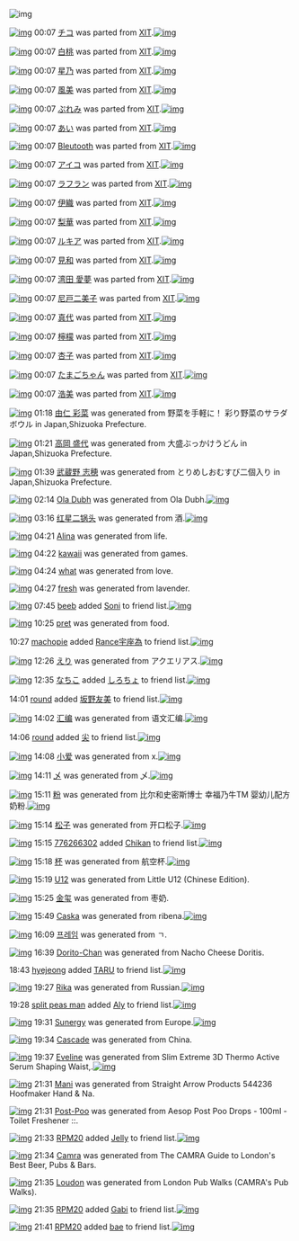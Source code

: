 ![img](http://gdrive-cdn.herokuapp.com/537b65a5bc09f0000721dda7/512px-barcode.png)

[![img](http://www.deviantsart.com/1vpo48m.png)](http://www.barcodekanojo.com/kanojo/1036483/%E3%83%81%E3%82%B3) 00:07 [チコ](http://www.barcodekanojo.com/kanojo/1036483/%E3%83%81%E3%82%B3) was parted from [XIT](http://www.barcodekanojo.com/kanojo/1036483/%E3%83%81%E3%82%B3).[![img](http://www.deviantsart.com/815jg6.jpeg)](http://www.barcodekanojo.com/user/209348/XIT) 

[![img](http://www.deviantsart.com/28jefgi.png)](http://www.barcodekanojo.com/kanojo/1201185/%E7%99%BD%E6%A1%83) 00:07 [白桃](http://www.barcodekanojo.com/kanojo/1201185/%E7%99%BD%E6%A1%83) was parted from [XIT](http://www.barcodekanojo.com/kanojo/1201185/%E7%99%BD%E6%A1%83).[![img](http://www.deviantsart.com/815jg6.jpeg)](http://www.barcodekanojo.com/user/209348/XIT) 

[![img](http://www.deviantsart.com/3b1qscm.png)](http://www.barcodekanojo.com/kanojo/2541776/%E6%98%9F%E4%B9%83) 00:07 [星乃](http://www.barcodekanojo.com/kanojo/2541776/%E6%98%9F%E4%B9%83) was parted from [XIT](http://www.barcodekanojo.com/kanojo/2541776/%E6%98%9F%E4%B9%83).[![img](http://www.deviantsart.com/815jg6.jpeg)](http://www.barcodekanojo.com/user/209348/XIT) 

[![img](http://www.deviantsart.com/3rkpevg.png)](http://www.barcodekanojo.com/kanojo/763409/%E9%A2%A8%E7%BE%8E) 00:07 [風美](http://www.barcodekanojo.com/kanojo/763409/%E9%A2%A8%E7%BE%8E) was parted from [XIT](http://www.barcodekanojo.com/kanojo/763409/%E9%A2%A8%E7%BE%8E).[![img](http://www.deviantsart.com/815jg6.jpeg)](http://www.barcodekanojo.com/user/209348/XIT) 

[![img](http://www.deviantsart.com/1d78ghh.png)](http://www.barcodekanojo.com/kanojo/1237854/%E3%81%B7%E3%82%8C%E3%81%BF) 00:07 [ぷれみ](http://www.barcodekanojo.com/kanojo/1237854/%E3%81%B7%E3%82%8C%E3%81%BF) was parted from [XIT](http://www.barcodekanojo.com/kanojo/1237854/%E3%81%B7%E3%82%8C%E3%81%BF).[![img](http://www.deviantsart.com/815jg6.jpeg)](http://www.barcodekanojo.com/user/209348/XIT) 

[![img](http://www.deviantsart.com/1spd1o7.png)](http://www.barcodekanojo.com/kanojo/432873/%E3%81%82%E3%81%84) 00:07 [あい](http://www.barcodekanojo.com/kanojo/432873/%E3%81%82%E3%81%84) was parted from [XIT](http://www.barcodekanojo.com/kanojo/432873/%E3%81%82%E3%81%84).[![img](http://www.deviantsart.com/815jg6.jpeg)](http://www.barcodekanojo.com/user/209348/XIT) 

[![img](http://www.deviantsart.com/3372ovh.png)](http://www.barcodekanojo.com/kanojo/968530/Bleutooth) 00:07 [Bleutooth](http://www.barcodekanojo.com/kanojo/968530/Bleutooth) was parted from [XIT](http://www.barcodekanojo.com/kanojo/968530/Bleutooth).[![img](http://www.deviantsart.com/815jg6.jpeg)](http://www.barcodekanojo.com/user/209348/XIT) 

[![img](http://www.deviantsart.com/2qegks8.png)](http://www.barcodekanojo.com/kanojo/1536707/%E3%82%A2%E3%82%A4%E3%82%B3) 00:07 [アイコ](http://www.barcodekanojo.com/kanojo/1536707/%E3%82%A2%E3%82%A4%E3%82%B3) was parted from [XIT](http://www.barcodekanojo.com/kanojo/1536707/%E3%82%A2%E3%82%A4%E3%82%B3).[![img](http://www.deviantsart.com/815jg6.jpeg)](http://www.barcodekanojo.com/user/209348/XIT) 

[![img](http://www.deviantsart.com/3h3e0u7.png)](http://www.barcodekanojo.com/kanojo/1720585/%E3%83%A9%E3%83%95%E3%83%A9%E3%83%B3) 00:07 [ラフラン](http://www.barcodekanojo.com/kanojo/1720585/%E3%83%A9%E3%83%95%E3%83%A9%E3%83%B3) was parted from [XIT](http://www.barcodekanojo.com/kanojo/1720585/%E3%83%A9%E3%83%95%E3%83%A9%E3%83%B3).[![img](http://www.deviantsart.com/815jg6.jpeg)](http://www.barcodekanojo.com/user/209348/XIT) 

[![img](http://www.deviantsart.com/qcjmca.png)](http://www.barcodekanojo.com/kanojo/1953216/%E4%BC%8A%E7%B9%94) 00:07 [伊織](http://www.barcodekanojo.com/kanojo/1953216/%E4%BC%8A%E7%B9%94) was parted from [XIT](http://www.barcodekanojo.com/kanojo/1953216/%E4%BC%8A%E7%B9%94).[![img](http://www.deviantsart.com/815jg6.jpeg)](http://www.barcodekanojo.com/user/209348/XIT) 

[![img](http://www.deviantsart.com/1ev12vd.png)](http://www.barcodekanojo.com/kanojo/2194910/%E6%A2%A8%E8%8F%AF) 00:07 [梨華](http://www.barcodekanojo.com/kanojo/2194910/%E6%A2%A8%E8%8F%AF) was parted from [XIT](http://www.barcodekanojo.com/kanojo/2194910/%E6%A2%A8%E8%8F%AF).[![img](http://www.deviantsart.com/815jg6.jpeg)](http://www.barcodekanojo.com/user/209348/XIT) 

[![img](http://www.deviantsart.com/1os4u14.png)](http://www.barcodekanojo.com/kanojo/1451661/%E3%83%AB%E3%82%AD%E3%82%A2) 00:07 [ルキア](http://www.barcodekanojo.com/kanojo/1451661/%E3%83%AB%E3%82%AD%E3%82%A2) was parted from [XIT](http://www.barcodekanojo.com/kanojo/1451661/%E3%83%AB%E3%82%AD%E3%82%A2).[![img](http://www.deviantsart.com/815jg6.jpeg)](http://www.barcodekanojo.com/user/209348/XIT) 

[![img](http://www.deviantsart.com/hl8dcm.png)](http://www.barcodekanojo.com/kanojo/1370500/%E8%A6%8B%E5%92%8C) 00:07 [見和](http://www.barcodekanojo.com/kanojo/1370500/%E8%A6%8B%E5%92%8C) was parted from [XIT](http://www.barcodekanojo.com/kanojo/1370500/%E8%A6%8B%E5%92%8C).[![img](http://www.deviantsart.com/815jg6.jpeg)](http://www.barcodekanojo.com/user/209348/XIT) 

[![img](http://www.deviantsart.com/1lvr8dv.png)](http://www.barcodekanojo.com/kanojo/1213760/%E6%B9%BE%E7%94%B0%20%E6%84%9B%E5%A4%A2) 00:07 [湾田 愛夢](http://www.barcodekanojo.com/kanojo/1213760/%E6%B9%BE%E7%94%B0%20%E6%84%9B%E5%A4%A2) was parted from [XIT](http://www.barcodekanojo.com/kanojo/1213760/%E6%B9%BE%E7%94%B0%20%E6%84%9B%E5%A4%A2).[![img](http://www.deviantsart.com/815jg6.jpeg)](http://www.barcodekanojo.com/user/209348/XIT) 

[![img](http://www.deviantsart.com/3hj1l8e.png)](http://www.barcodekanojo.com/kanojo/17872/%E5%B0%BC%E6%88%B8%E4%BA%8C%E7%BE%8E%E5%AD%90) 00:07 [尼戸二美子](http://www.barcodekanojo.com/kanojo/17872/%E5%B0%BC%E6%88%B8%E4%BA%8C%E7%BE%8E%E5%AD%90) was parted from [XIT](http://www.barcodekanojo.com/kanojo/17872/%E5%B0%BC%E6%88%B8%E4%BA%8C%E7%BE%8E%E5%AD%90).[![img](http://www.deviantsart.com/815jg6.jpeg)](http://www.barcodekanojo.com/user/209348/XIT) 

[![img](http://www.deviantsart.com/12ftn8d.png)](http://www.barcodekanojo.com/kanojo/2367444/%E7%9C%9F%E4%BB%A3) 00:07 [真代](http://www.barcodekanojo.com/kanojo/2367444/%E7%9C%9F%E4%BB%A3) was parted from [XIT](http://www.barcodekanojo.com/kanojo/2367444/%E7%9C%9F%E4%BB%A3).[![img](http://www.deviantsart.com/815jg6.jpeg)](http://www.barcodekanojo.com/user/209348/XIT) 

[![img](http://www.deviantsart.com/73iipk.png)](http://www.barcodekanojo.com/kanojo/2083854/%E6%AA%B8%E6%AA%AC) 00:07 [檸檬](http://www.barcodekanojo.com/kanojo/2083854/%E6%AA%B8%E6%AA%AC) was parted from [XIT](http://www.barcodekanojo.com/kanojo/2083854/%E6%AA%B8%E6%AA%AC).[![img](http://www.deviantsart.com/815jg6.jpeg)](http://www.barcodekanojo.com/user/209348/XIT) 

[![img](http://www.deviantsart.com/2m0qpqu.png)](http://www.barcodekanojo.com/kanojo/2500513/%E6%9D%8F%E5%AD%90) 00:07 [杏子](http://www.barcodekanojo.com/kanojo/2500513/%E6%9D%8F%E5%AD%90) was parted from [XIT](http://www.barcodekanojo.com/kanojo/2500513/%E6%9D%8F%E5%AD%90).[![img](http://www.deviantsart.com/815jg6.jpeg)](http://www.barcodekanojo.com/user/209348/XIT) 

[![img](http://www.deviantsart.com/14amah.png)](http://www.barcodekanojo.com/kanojo/1720173/%E3%81%9F%E3%81%BE%E3%81%94%E3%81%A1%E3%82%83%E3%82%93) 00:07 [たまごちゃん](http://www.barcodekanojo.com/kanojo/1720173/%E3%81%9F%E3%81%BE%E3%81%94%E3%81%A1%E3%82%83%E3%82%93) was parted from [XIT](http://www.barcodekanojo.com/kanojo/1720173/%E3%81%9F%E3%81%BE%E3%81%94%E3%81%A1%E3%82%83%E3%82%93).[![img](http://www.deviantsart.com/815jg6.jpeg)](http://www.barcodekanojo.com/user/209348/XIT) 

[![img](http://www.deviantsart.com/30ojnnl.png)](http://www.barcodekanojo.com/kanojo/764104/%E6%B5%A9%E7%BE%8E) 00:07 [浩美](http://www.barcodekanojo.com/kanojo/764104/%E6%B5%A9%E7%BE%8E) was parted from [XIT](http://www.barcodekanojo.com/kanojo/764104/%E6%B5%A9%E7%BE%8E).[![img](http://www.deviantsart.com/815jg6.jpeg)](http://www.barcodekanojo.com/user/209348/XIT) 

[![img](http://www.deviantsart.com/2vj871q.png)](http://www.barcodekanojo.com/kanojo/3193774/%E7%94%B1%E4%BB%81%20%E5%BD%A9%E8%8F%9C) 01:18 [由仁 彩菜](http://www.barcodekanojo.com/kanojo/3193774/%E7%94%B1%E4%BB%81%20%E5%BD%A9%E8%8F%9C) was generated from 野菜を手軽に！ 彩り野菜のサラダボウル in Japan,Shizuoka Prefecture.

[![img](http://www.deviantsart.com/3cj49e6.png)](http://www.barcodekanojo.com/kanojo/3193775/%E9%AB%98%E5%B2%A1%20%E7%9B%9B%E4%BB%A3) 01:21 [高岡 盛代](http://www.barcodekanojo.com/kanojo/3193775/%E9%AB%98%E5%B2%A1%20%E7%9B%9B%E4%BB%A3) was generated from 大盛ぶっかけうどん in Japan,Shizuoka Prefecture.

[![img](http://www.deviantsart.com/4c7ejp.png)](http://www.barcodekanojo.com/kanojo/3193776/%E6%AD%A6%E8%94%B5%E9%87%8E%20%E5%BF%97%E7%A9%82) 01:39 [武蔵野 志穂](http://www.barcodekanojo.com/kanojo/3193776/%E6%AD%A6%E8%94%B5%E9%87%8E%20%E5%BF%97%E7%A9%82) was generated from とりめしおむすび二個入り in Japan,Shizuoka Prefecture.

[![img](http://www.deviantsart.com/28jjq53.png)](http://www.barcodekanojo.com/kanojo/3193777/Ola%20Dubh) 02:14 [Ola Dubh](http://www.barcodekanojo.com/kanojo/3193777/Ola%20Dubh) was generated from Ola Dubh.[![img](http://www.deviantsart.com/1f9u3cq.jpeg)](http://www.barcodekanojo.com/product_images/barcode/6019705/1427562789/Ola%20Dubh.jpg) 

[![img](http://www.deviantsart.com/ulhnt2.png)](http://www.barcodekanojo.com/kanojo/3193778/%E7%BA%A2%E6%98%9F%E4%BA%8C%E9%94%85%E5%A4%B4) 03:16 [红星二锅头](http://www.barcodekanojo.com/kanojo/3193778/%E7%BA%A2%E6%98%9F%E4%BA%8C%E9%94%85%E5%A4%B4) was generated from 酒.[![img](http://www.deviantsart.com/7na2la.jpeg)](http://www.barcodekanojo.com/product_images/barcode/1925308/1299257226/%E7%B4%85%E6%98%9F%E4%BA%8C%E9%94%85%E5%A4%B4%E6%B4%92.jpg) 

[![img](http://www.deviantsart.com/1mbpc28.png)](http://www.barcodekanojo.com/kanojo/3193779/Alina) 04:21 [Alina](http://www.barcodekanojo.com/kanojo/3193779/Alina) was generated from life.

[![img](http://www.deviantsart.com/3p4qgk3.png)](http://www.barcodekanojo.com/kanojo/3193780/kawaii) 04:22 [kawaii](http://www.barcodekanojo.com/kanojo/3193780/kawaii) was generated from games.

[![img](http://www.deviantsart.com/3bbi2tf.png)](http://www.barcodekanojo.com/kanojo/3193781/what) 04:24 [what](http://www.barcodekanojo.com/kanojo/3193781/what) was generated from love.

[![img](http://www.deviantsart.com/1fesobo.png)](http://www.barcodekanojo.com/kanojo/3193782/fresh) 04:27 [fresh](http://www.barcodekanojo.com/kanojo/3193782/fresh) was generated from lavender.

[![img](http://www.deviantsart.com/1d84a6f.jpeg)](http://www.barcodekanojo.com/user/495412/beeb) 07:45 [beeb](http://www.barcodekanojo.com/user/495412/beeb) added [Soni](http://www.barcodekanojo.com/kanojo/3193059/Soni) to friend list.[![img](http://www.deviantsart.com/11c527v.png)](http://www.barcodekanojo.com/kanojo/3193059/Soni) 

[![img](http://www.deviantsart.com/1ejou1a.png)](http://www.barcodekanojo.com/kanojo/3193783/pret) 10:25 [pret](http://www.barcodekanojo.com/kanojo/3193783/pret) was generated from food.

10:27 [machopie](http://www.barcodekanojo.com/user/500743/machopie) added [Rance宇座為](http://www.barcodekanojo.com/kanojo/2571007/Rance%E5%AE%87%E5%BA%A7%E7%82%BA) to friend list.[![img](http://www.deviantsart.com/2vk2co8.png)](http://www.barcodekanojo.com/kanojo/2571007/Rance%E5%AE%87%E5%BA%A7%E7%82%BA) 

[![img](http://www.deviantsart.com/3m5cho6.png)](http://www.barcodekanojo.com/kanojo/3193784/%E3%81%88%E3%82%8A) 12:26 [えり](http://www.barcodekanojo.com/kanojo/3193784/%E3%81%88%E3%82%8A) was generated from アクエリアス.[![img](http://www.deviantsart.com/q22mps.jpeg)](http://www.barcodekanojo.com/product_images/barcode/2045315/1300603768/%E3%82%A2%E3%82%AF%E3%82%A8%E3%83%AA%E3%82%A2%E3%82%B9500ml.jpg) 

[![img](http://www.deviantsart.com/1lb4fit.jpeg)](http://www.barcodekanojo.com/user/314581/%E3%81%AA%E3%81%A1%E3%81%93) 12:35 [なちこ](http://www.barcodekanojo.com/user/314581/%E3%81%AA%E3%81%A1%E3%81%93) added [しろちょ](http://www.barcodekanojo.com/kanojo/3169874/%E3%81%97%E3%82%8D%E3%81%A1%E3%82%87) to friend list.[![img](http://www.deviantsart.com/1bl9q02.png)](http://www.barcodekanojo.com/kanojo/3169874/%E3%81%97%E3%82%8D%E3%81%A1%E3%82%87) 

14:01 [round](http://www.barcodekanojo.com/user/500749/round) added [坂野友美](http://www.barcodekanojo.com/kanojo/2389436/%E5%9D%82%E9%87%8E%E5%8F%8B%E7%BE%8E) to friend list.[![img](http://www.deviantsart.com/2e5dvqg.png)](http://www.barcodekanojo.com/kanojo/2389436/%E5%9D%82%E9%87%8E%E5%8F%8B%E7%BE%8E) 

[![img](http://www.deviantsart.com/3hu7k5t.png)](http://www.barcodekanojo.com/kanojo/3193785/%E6%B1%87%E7%BC%96) 14:02 [汇编](http://www.barcodekanojo.com/kanojo/3193785/%E6%B1%87%E7%BC%96) was generated from 语文汇编.[![img](http://www.deviantsart.com/19hk2b0.jpeg)](http://www.barcodekanojo.com/product_images/barcode/6019717/1427605357/%E8%AF%AD%E6%96%87%E6%B1%87%E7%BC%96.jpg) 

14:06 [round](http://www.barcodekanojo.com/user/500749/round) added [尖](http://www.barcodekanojo.com/kanojo/2462773/%E5%B0%96) to friend list.[![img](http://www.deviantsart.com/g8e1mh.png)](http://www.barcodekanojo.com/kanojo/2462773/%E5%B0%96) 

[![img](http://www.deviantsart.com/smmk9b.png)](http://www.barcodekanojo.com/kanojo/3193786/%E5%B0%8F%E7%88%B1) 14:08 [小爱](http://www.barcodekanojo.com/kanojo/3193786/%E5%B0%8F%E7%88%B1) was generated from x.[![img](http://www.deviantsart.com/1gd2onm.jpeg)](http://www.barcodekanojo.com/product_images/barcode/6019719/1427605652/x.jpg) 

[![img](http://www.deviantsart.com/u2dkie.png)](http://www.barcodekanojo.com/kanojo/3193787/%E4%B9%84) 14:11 [乄](http://www.barcodekanojo.com/kanojo/3193787/%E4%B9%84) was generated from 乄.[![img](http://www.deviantsart.com/3do9tuu.jpeg)](http://www.barcodekanojo.com/product_images/barcode/6019720/1427605875/%E4%B9%84.jpg) 

[![img](http://www.deviantsart.com/a4vfc9.png)](http://www.barcodekanojo.com/kanojo/3193788/%E7%B2%89) 15:11 [粉](http://www.barcodekanojo.com/kanojo/3193788/%E7%B2%89) was generated from 比尔和史密斯博士 幸福乃牛TM 婴幼儿配方奶粉.[![img](http://www.deviantsart.com/3jilnvj.jpeg)](http://www.barcodekanojo.com/product_images/barcode/6019721/1427609505/%E6%AF%94%E5%B0%94%E5%92%8C%E5%8F%B2%E5%AF%86%E6%96%AF%E5%8D%9A%E5%A3%AB%20%E5%B9%B8%E7%A6%8F%E4%B9%83%E7%89%9BTM%20%E5%A9%B4%E5%B9%BC%E5%84%BF%E9%85%8D%E6%96%B9%E5%A5%B6%E7%B2%89.jpg) 

[![img](http://www.deviantsart.com/h3u4q0.png)](http://www.barcodekanojo.com/kanojo/3193789/%E6%9D%BE%E5%AD%90) 15:14 [松子](http://www.barcodekanojo.com/kanojo/3193789/%E6%9D%BE%E5%AD%90) was generated from 开口松子.[![img](http://www.deviantsart.com/3i66b2c.jpeg)](http://www.barcodekanojo.com/product_images/barcode/6019722/1427609625/%E5%BC%80%E5%8F%A3%E6%9D%BE%E5%AD%90.jpg) 

[![img](http://www.deviantsart.com/3q9d327.jpeg)](http://www.barcodekanojo.com/user/500750/776266302) 15:15 [776266302](http://www.barcodekanojo.com/user/500750/776266302) added [Chikan](http://www.barcodekanojo.com/kanojo/1881016/Chikan) to friend list.[![img](http://www.deviantsart.com/3euisqo.png)](http://www.barcodekanojo.com/kanojo/1881016/Chikan) 

[![img](http://www.deviantsart.com/3qccvju.png)](http://www.barcodekanojo.com/kanojo/3193790/%E6%9D%AF) 15:18 [杯](http://www.barcodekanojo.com/kanojo/3193790/%E6%9D%AF) was generated from 航空杯.[![img](http://www.deviantsart.com/15ghr9t.jpeg)](http://www.barcodekanojo.com/product_images/barcode/6019724/1427609845/%E8%88%AA%E7%A9%BA%E6%9D%AF.jpg) 

[![img](http://www.deviantsart.com/3e5spq4.png)](http://www.barcodekanojo.com/kanojo/3193791/U12) 15:19 [U12](http://www.barcodekanojo.com/kanojo/3193791/U12) was generated from Little U12 (Chinese Edition).

[![img](http://www.deviantsart.com/12cjm8n.png)](http://www.barcodekanojo.com/kanojo/3193792/%E9%87%91%E7%8E%BA) 15:25 [金玺](http://www.barcodekanojo.com/kanojo/3193792/%E9%87%91%E7%8E%BA) was generated from 枣奶.

[![img](http://www.deviantsart.com/1cv8gba.png)](http://www.barcodekanojo.com/kanojo/3193793/Caska) 15:49 [Caska](http://www.barcodekanojo.com/kanojo/3193793/Caska) was generated from ribena.[![img](http://www.deviantsart.com/16429b8.jpeg)](http://www.barcodekanojo.com/product_images/barcode/6019727/1427611743/ribena.jpg) 

[![img](http://www.deviantsart.com/2fcijhk.png)](http://www.barcodekanojo.com/kanojo/3193794/%ED%94%84%EB%A0%88%EC%9E%84) 16:09 [프레임](http://www.barcodekanojo.com/kanojo/3193794/%ED%94%84%EB%A0%88%EC%9E%84) was generated from ㄱ.

[![img](http://www.deviantsart.com/3bh4029.png)](http://www.barcodekanojo.com/kanojo/3193795/Dorito-Chan) 16:39 [Dorito-Chan](http://www.barcodekanojo.com/kanojo/3193795/Dorito-Chan) was generated from Nacho Cheese Doritis.

18:43 [hyejeong](http://www.barcodekanojo.com/user/468652/hyejeong) added [TARU](http://www.barcodekanojo.com/kanojo/2960353/TARU) to friend list.[![img](http://www.deviantsart.com/3lhnop5.png)](http://www.barcodekanojo.com/kanojo/2960353/TARU) 

[![img](http://www.deviantsart.com/95ks2e.png)](http://www.barcodekanojo.com/kanojo/3193796/Rika) 19:27 [Rika](http://www.barcodekanojo.com/kanojo/3193796/Rika) was generated from Russian.[![img](http://www.deviantsart.com/31feo1r.jpeg)](http://www.barcodekanojo.com/product_images/barcode/6019731/1427624769/Russian.jpg) 

19:28 [split peas man](http://www.barcodekanojo.com/user/500754/split%20peas%20man) added [Aly](http://www.barcodekanojo.com/kanojo/2828747/Aly) to friend list.[![img](http://www.deviantsart.com/1v4pmfn.png)](http://www.barcodekanojo.com/kanojo/2828747/Aly) 

[![img](http://www.deviantsart.com/1vnrshr.png)](http://www.barcodekanojo.com/kanojo/3193797/Sunergy) 19:31 [Sunergy](http://www.barcodekanojo.com/kanojo/3193797/Sunergy) was generated from Europe.[![img](http://www.deviantsart.com/2vlgitl.jpeg)](http://www.barcodekanojo.com/product_images/barcode/6019733/1427625035/Europe.jpg) 

[![img](http://www.deviantsart.com/16bliae.png)](http://www.barcodekanojo.com/kanojo/3193798/Cascade) 19:34 [Cascade](http://www.barcodekanojo.com/kanojo/3193798/Cascade) was generated from China.

[![img](http://www.deviantsart.com/1a399st.png)](http://www.barcodekanojo.com/kanojo/3193799/Eveline) 19:37 [Eveline](http://www.barcodekanojo.com/kanojo/3193799/Eveline) was generated from Slim Extreme 3D Thermo Active Serum Shaping Waist,.[![img](http://www.deviantsart.com/dvsrqq.jpeg)](http://www.barcodekanojo.com/product_images/barcode/6019735/1427625450/Slim%20Extreme%203D%20Thermo%20Active%20Serum%20Shaping%20Waist%2C.jpg) 

[![img](http://www.deviantsart.com/3pr7gfg.png)](http://www.barcodekanojo.com/kanojo/3193800/Mani) 21:31 [Mani](http://www.barcodekanojo.com/kanojo/3193800/Mani) was generated from Straight Arrow Products 544236 Hoofmaker Hand &amp; Na.

[![img](http://www.deviantsart.com/13fnlae.png)](http://www.barcodekanojo.com/kanojo/3193801/Post-Poo) 21:31 [Post-Poo](http://www.barcodekanojo.com/kanojo/3193801/Post-Poo) was generated from Aesop Post Poo Drops - 100ml - Toilet Freshener ::.

[![img](http://www.deviantsart.com/1m0o1ih.jpeg)](http://www.barcodekanojo.com/user/397515/RPM20) 21:33 [RPM20](http://www.barcodekanojo.com/user/397515/RPM20) added [Jelly](http://www.barcodekanojo.com/kanojo/657548/Jelly) to friend list.[![img](http://www.deviantsart.com/2da5ui9.png)](http://www.barcodekanojo.com/kanojo/657548/Jelly) 

[![img](http://www.deviantsart.com/2j49g9q.png)](http://www.barcodekanojo.com/kanojo/3193802/Camra) 21:34 [Camra](http://www.barcodekanojo.com/kanojo/3193802/Camra) was generated from The CAMRA Guide to London's Best Beer, Pubs &amp; Bars.

[![img](http://www.deviantsart.com/30ervj1.png)](http://www.barcodekanojo.com/kanojo/3193803/Loudon) 21:35 [Loudon](http://www.barcodekanojo.com/kanojo/3193803/Loudon) was generated from London Pub Walks (CAMRA's Pub Walks).

[![img](http://www.deviantsart.com/1m0o1ih.jpeg)](http://www.barcodekanojo.com/user/397515/RPM20) 21:35 [RPM20](http://www.barcodekanojo.com/user/397515/RPM20) added [Gabi](http://www.barcodekanojo.com/kanojo/3126694/Gabi) to friend list.[![img](http://www.deviantsart.com/2kb2ous.png)](http://www.barcodekanojo.com/kanojo/3126694/Gabi) 

[![img](http://www.deviantsart.com/1m0o1ih.jpeg)](http://www.barcodekanojo.com/user/397515/RPM20) 21:41 [RPM20](http://www.barcodekanojo.com/user/397515/RPM20) added [bae](http://www.barcodekanojo.com/kanojo/3119190/bae) to friend list.[![img](http://www.deviantsart.com/35u2c3t.png)](http://www.barcodekanojo.com/kanojo/3119190/bae) 

